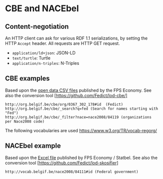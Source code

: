 # CBE and NACEbel

## Content-negotiation

An HTTP client can ask for various  RDF 1.1 serializations, by setting the HTTP `Accept` header.
All requests are HTTP GET request.

  * `application/ld+json`: JSON-LD
  * `text/turtle`: Turtle
  * `application/n-triples`: N-Triples


## CBE examples

Based upon the [open data CSV files](https://kbopub.economie.fgov.be/kbo-open-data/login?lang=en) 
published by the FPS Economy.
See also the conversion tool [https://github.com/Fedict/lod-cbe/]

```
http://org.belgif.be/cbe/org/0367_302_178#id  (Fedict)
http://org.belgif.be/cbe/_search?q=fed (Search for names starting with "Fed")
http://org.belgif.be/cbe/_filter?nace=nace2008/84119 (organizations per Nace2008 code)
```

The following vocabularies are used https://www.w3.org/TR/vocab-regorg/

## NACEbel example

Based upon the [Excel file](http://statbel.fgov.be/nl/statistieken/gegevensinzameling/nomenclaturen/nacebel/) 
published by FPS Economy / Statbel.
See also the conversion tool [https://github.com/Fedict/lod-skosifier]

```
http://vocab.belgif.be/nace2008/84111#id (Federal government)
```

